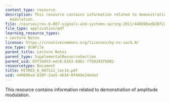 ```yaml
---
content_type: resource
description: This resource contains information related to demonstration of amplitude
  modulation.
file: /courses/res-6-007-signals-and-systems-spring-2011/440890ad828f2ae54b340f449e24eda3_MITRES_6_007S11_lec14.pdf
file_type: application/pdf
learning_resource_types:
- Lecture Notes
license: https://creativecommons.org/licenses/by-nc-sa/4.0/
ocw_type: OCWFile
parent_title: Lecture Notes
parent_type: SupplementalResourceSection
parent_uid: 03f3a033-eec6-8163-6dbc-ff50345fb002
resourcetype: Document
title: MITRES_6_007S11_lec14.pdf
uid: 440890ad-828f-2ae5-4b34-0f449e24eda3
---
```

This resource contains information related to demonstration of amplitude modulation.